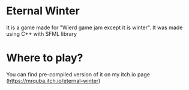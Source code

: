 # Eternal Winter
It is a game made for "Wierd game jam except it is winter".
It was made using C++ with SFML library
# Where to play?
 You can find pre-compiled version of it on my itch.io page (https://mrquba.itch.io/eternal-winter)
